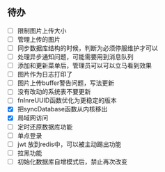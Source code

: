 ## 待办

-   [ ] 限制图片上传大小
-   [ ] 管理上传的图片
-   [ ] 同步数据库结构的时候，判断为必须停服维护才可以
-   [ ] 处理异步通知问题，可能需要用到消息队列
-   [ ] 添加和更新菜单后，管理员可以可以立马看到效果
-   [ ] 图片作为日志打印了
-   [ ] 图片上传buffer警告问题，写法更新
-   [ ] 没有改动的系统表不要更新
-   [ ] fnInreUUID函数优化为更稳定的版本
-   [x] 把syncDatabase函数从内核移出
-   [x] 局域网访问
-   [ ] 定时还原数据库功能
-   [ ] 单点登录
-   [ ] jwt 放到redis中，可以被主动踢出功能
-   [ ] 拉黑功能
-   [ ] 初始化数据库自增模式后，禁止再次改变
